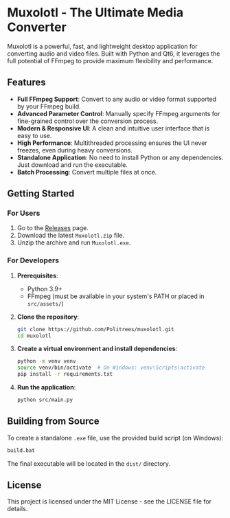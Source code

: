 # Muxolotl - The Ultimate Media Converter

Muxolotl is a powerful, fast, and lightweight desktop application for converting audio and video files. Built with Python and Qt6, it leverages the full potential of FFmpeg to provide maximum flexibility and performance.

## Features

- **Full FFmpeg Support**: Convert to any audio or video format supported by your FFmpeg build.
- **Advanced Parameter Control**: Manually specify FFmpeg arguments for fine-grained control over the conversion process.
- **Modern & Responsive UI**: A clean and intuitive user interface that is easy to use.
- **High Performance**: Multithreaded processing ensures the UI never freezes, even during heavy conversions.
- **Standalone Application**: No need to install Python or any dependencies. Just download and run the executable.
- **Batch Processing**: Convert multiple files at once.

## Getting Started

### For Users

1.  Go to the [Releases](https://github.com/Politrees/muxolotl/releases) page.
2.  Download the latest `Muxolotl.zip` file.
3.  Unzip the archive and run `Muxolotl.exe`.

### For Developers

1.  **Prerequisites**:
    - Python 3.9+
    - FFmpeg (must be available in your system's PATH or placed in `src/assets/`)

2.  **Clone the repository**:
    ```bash
    git clone https://github.com/Politrees/muxolotl.git
    cd muxolotl
    ```

3.  **Create a virtual environment and install dependencies**:
    ```bash
    python -m venv venv
    source venv/bin/activate  # On Windows: venv\Scripts\activate
    pip install -r requirements.txt
    ```

4.  **Run the application**:
    ```bash
    python src/main.py
    ```

## Building from Source

To create a standalone `.exe` file, use the provided build script (on Windows):

```bash
build.bat
```

The final executable will be located in the `dist/` directory.

## License

This project is licensed under the MIT License - see the LICENSE file for details.
